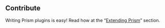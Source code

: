 <section>

# Contribute

Writing Prism plugins is easy! Read how at the “[Extending Prism](https://prismjs.com/extending.html#writing-plugins)” section.
</section>
